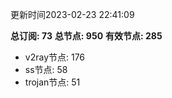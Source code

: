 更新时间2023-02-23 22:41:09

**总订阅: 73**
**总节点: 950**
**有效节点: 285**
- v2ray节点: 176
- ss节点: 58
- trojan节点: 51
